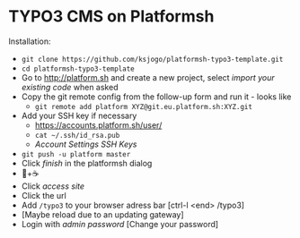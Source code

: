 TYPO3 CMS on Platformsh
=====
Installation:
* `git clone https://github.com/ksjogo/platformsh-typo3-template.git`
* `cd platformsh-typo3-template`
* Go to http://platform.sh and create a new project, select *import your existing code* when asked
* Copy the git remote config from the follow-up form and run it - looks like
  * `git remote add platform XYZ@git.eu.platform.sh:XYZ.git`
* Add your SSH key if necessary
  * https://accounts.platform.sh/user/
  * `cat ~/.ssh/id_rsa.pub`
  * *Account Settings* *SSH Keys*
* `git push -u platform master`
* Click *finish* in the platformsh dialog
* 🐢+☕️
* Click *access site*
* Click the url
* Add `/typo3` to your browser adress bar [ctrl-l \<end\> /typo3]
* [Maybe reload due to an updating gateway]
* Login with *admin* *password* [Change your password]
